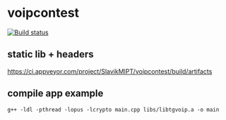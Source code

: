 # voipcontest
[![Build status](https://ci.appveyor.com/api/projects/status/aomwyo0hpgw53s4i?svg=true)](https://ci.appveyor.com/project/SlavikMIPT/voipcontest)
## static lib + headers
https://ci.appveyor.com/project/SlavikMIPT/voipcontest/build/artifacts
## compile app example
`g++ -ldl -pthread -lopus -lcrypto main.cpp libs/libtgvoip.a -o main`
